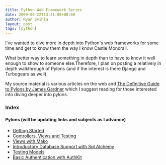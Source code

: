 ```yaml
---
title: Python Web Framework Series
date: 2009-06-22T13:31:00+00:00
author: Ryan Svihla
layout: post
tags: [python]
---
```

I've wanted to dive more in depth into Python's web frameworks for some time and get to know them the way I know Castle Monorail.

What better way to learn something in depth than to have to know it well enough to show to someone else.Therefore, I plan on posting a relatively in depth walkthrough of Pylons (and if the interest is there Django and Turbogears as well). 

My source material is various articles on the web and [The Definitive Guide to Pylons by James Gardner](https://thejimmyg.github.io/pylonsbook/) which I suggest reading for those interested into diving deeper into pylons.

### Index

#### Pylons (will be updating links and subjects as I advance)

  * [Getting Started](/2009/06/23/python-web-framework-series-pylons-part-1-getting-started.html)
  * [Controllers, Views and Testing](/2009/06/24/python-web-framework-series-pylons-part-2-controllers-and-views.html)
  * [Views with Mako](/2009/06/25/python-web-framework-series-pylons-part-3-views-with-mako.html)
  * [Introductory Database Support with Sql Alchemy](/2009/06/28/python-web-framework-series-pylons-part-4-database-support-with-sql-alchemy.html)
  * [Testing Models](/2009/07/02/python-web-framework-series-pylons-part-5-testing-models.html)
  * [Basic Authentication with AuthKit](/rssvihla/archive/2009/07/03/python-web-framework-series-pylons-part-6-authentication-and-authorization-with-authkit.html)
